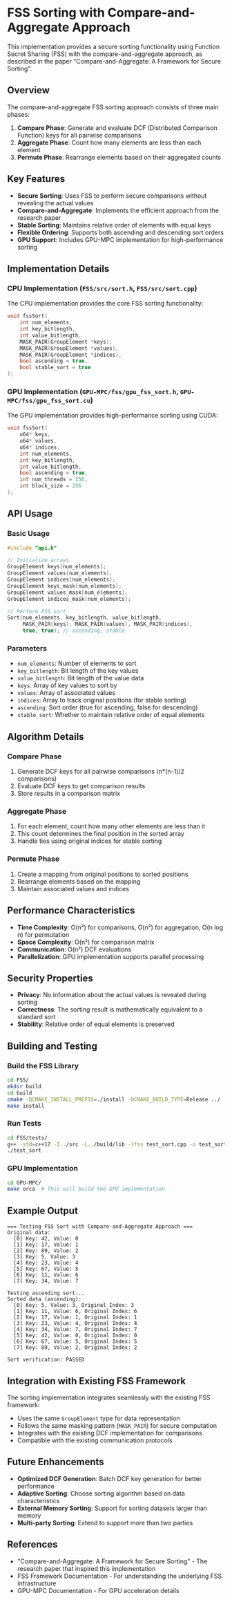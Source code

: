 # FSS Sorting with Compare-and-Aggregate Approach

This implementation provides a secure sorting functionality using Function Secret Sharing (FSS) with the compare-and-aggregate approach, as described in the paper "Compare-and-Aggregate: A Framework for Secure Sorting".

## Overview

The compare-and-aggregate FSS sorting approach consists of three main phases:

1. **Compare Phase**: Generate and evaluate DCF (Distributed Comparison Function) keys for all pairwise comparisons
2. **Aggregate Phase**: Count how many elements are less than each element
3. **Permute Phase**: Rearrange elements based on their aggregated counts

## Key Features

- **Secure Sorting**: Uses FSS to perform secure comparisons without revealing the actual values
- **Compare-and-Aggregate**: Implements the efficient approach from the research paper
- **Stable Sorting**: Maintains relative order of elements with equal keys
- **Flexible Ordering**: Supports both ascending and descending sort orders
- **GPU Support**: Includes GPU-MPC implementation for high-performance sorting

## Implementation Details

### CPU Implementation (`FSS/src/sort.h`, `FSS/src/sort.cpp`)

The CPU implementation provides the core FSS sorting functionality:

```cpp
void fssSort(
    int num_elements,
    int key_bitlength,
    int value_bitlength,
    MASK_PAIR(GroupElement *keys),
    MASK_PAIR(GroupElement *values),
    MASK_PAIR(GroupElement *indices),
    bool ascending = true,
    bool stable_sort = true
);
```

### GPU Implementation (`GPU-MPC/fss/gpu_fss_sort.h`, `GPU-MPC/fss/gpu_fss_sort.cu`)

The GPU implementation provides high-performance sorting using CUDA:

```cpp
void fssSort(
    u64* keys,
    u64* values,
    u64* indices,
    int num_elements,
    int key_bitlength,
    int value_bitlength,
    bool ascending = true,
    int num_threads = 256,
    int block_size = 256
);
```

## API Usage

### Basic Usage

```cpp
#include "api.h"

// Initialize arrays
GroupElement keys[num_elements];
GroupElement values[num_elements];
GroupElement indices[num_elements];
GroupElement keys_mask[num_elements];
GroupElement values_mask[num_elements];
GroupElement indices_mask[num_elements];

// Perform FSS sort
Sort(num_elements, key_bitlength, value_bitlength,
     MASK_PAIR(keys), MASK_PAIR(values), MASK_PAIR(indices),
     true, true); // ascending, stable
```

### Parameters

- `num_elements`: Number of elements to sort
- `key_bitlength`: Bit length of the key values
- `value_bitlength`: Bit length of the value data
- `keys`: Array of key values to sort by
- `values`: Array of associated values
- `indices`: Array to track original positions (for stable sorting)
- `ascending`: Sort order (true for ascending, false for descending)
- `stable_sort`: Whether to maintain relative order of equal elements

## Algorithm Details

### Compare Phase

1. Generate DCF keys for all pairwise comparisons (n*(n-1)/2 comparisons)
2. Evaluate DCF keys to get comparison results
3. Store results in a comparison matrix

### Aggregate Phase

1. For each element, count how many other elements are less than it
2. This count determines the final position in the sorted array
3. Handle ties using original indices for stable sorting

### Permute Phase

1. Create a mapping from original positions to sorted positions
2. Rearrange elements based on the mapping
3. Maintain associated values and indices

## Performance Characteristics

- **Time Complexity**: O(n²) for comparisons, O(n²) for aggregation, O(n log n) for permutation
- **Space Complexity**: O(n²) for comparison matrix
- **Communication**: O(n²) DCF evaluations
- **Parallelization**: GPU implementation supports parallel processing

## Security Properties

- **Privacy**: No information about the actual values is revealed during sorting
- **Correctness**: The sorting result is mathematically equivalent to a standard sort
- **Stability**: Relative order of equal elements is preserved

## Building and Testing

### Build the FSS Library

```bash
cd FSS/
mkdir build
cd build
cmake -DCMAKE_INSTALL_PREFIX=./install -DCMAKE_BUILD_TYPE=Release ../
make install
```

### Run Tests

```bash
cd FSS/tests/
g++ -std=c++17 -I../src -L../build/lib -lfss test_sort.cpp -o test_sort
./test_sort
```

### GPU Implementation

```bash
cd GPU-MPC/
make orca  # This will build the GPU implementation
```

## Example Output

```
=== Testing FSS Sort with Compare-and-Aggregate Approach ===
Original data:
  [0] Key: 42, Value: 0
  [1] Key: 17, Value: 1
  [2] Key: 89, Value: 2
  [3] Key: 5, Value: 3
  [4] Key: 23, Value: 4
  [5] Key: 67, Value: 5
  [6] Key: 11, Value: 6
  [7] Key: 34, Value: 7

Testing ascending sort...
Sorted data (ascending):
  [0] Key: 5, Value: 3, Original Index: 3
  [1] Key: 11, Value: 6, Original Index: 6
  [2] Key: 17, Value: 1, Original Index: 1
  [3] Key: 23, Value: 4, Original Index: 4
  [4] Key: 34, Value: 7, Original Index: 7
  [5] Key: 42, Value: 0, Original Index: 0
  [6] Key: 67, Value: 5, Original Index: 5
  [7] Key: 89, Value: 2, Original Index: 2

Sort verification: PASSED
```

## Integration with Existing FSS Framework

The sorting implementation integrates seamlessly with the existing FSS framework:

- Uses the same `GroupElement` type for data representation
- Follows the same masking pattern (`MASK_PAIR`) for secure computation
- Integrates with the existing DCF implementation for comparisons
- Compatible with the existing communication protocols

## Future Enhancements

- **Optimized DCF Generation**: Batch DCF key generation for better performance
- **Adaptive Sorting**: Choose sorting algorithm based on data characteristics
- **External Memory Sorting**: Support for sorting datasets larger than memory
- **Multi-party Sorting**: Extend to support more than two parties

## References

- "Compare-and-Aggregate: A Framework for Secure Sorting" - The research paper that inspired this implementation
- FSS Framework Documentation - For understanding the underlying FSS infrastructure
- GPU-MPC Documentation - For GPU acceleration details